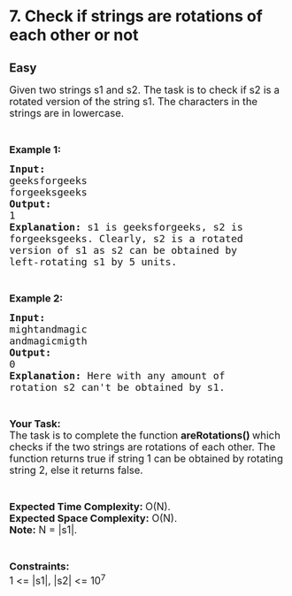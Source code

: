 # 7. Check if strings are rotations of each other or not
## Easy
<div class="problem-statement">
                <p></p><p><span style="font-size:18px">Given two strings&nbsp;s1&nbsp;and&nbsp;s2. The task is to check&nbsp;if s2 is a rotated version of the string s1. The characters in the strings are in lowercase.</span></p>

<p>&nbsp;</p>

<p><span style="font-size:18px"><strong>Example 1:</strong></span></p>

<pre><span style="font-size:18px"><strong>Input:
</strong>geeksforgeeks
forgeeksgeeks
<strong>Output: 
</strong>1<strong>
Explanation: </strong>s1 is geeksforgeeks, s2 is
forgeeksgeeks. Clearly, s2 is a rotated
version of s1 as s2 can be obtained by
left-rotating s1 by 5 units.</span>
</pre>

<p>&nbsp;</p>

<p><span style="font-size:18px"><strong>Example 2:</strong></span></p>

<pre><span style="font-size:18px"><strong>Input:
</strong>mightandmagic
andmagicmigth
<strong>Output: 
</strong>0<strong>
Explanation: </strong>Here with any amount of
rotation s2 can't be obtained by s1.</span></pre>

<p>&nbsp;</p>

<p><span style="font-size:18px"><strong>Your Task:</strong><br>
The task is to complete the function&nbsp;<strong>areRotations() </strong>which checks if the two strings are rotations of each other.&nbsp;The function returns&nbsp;true&nbsp;if string 1 can be obtained by rotating string 2, else it returns&nbsp;false.</span></p>

<p>&nbsp;</p>

<p><span style="font-size:18px"><strong>Expected Time Complexity:&nbsp;</strong>O(N).<br>
<strong>Expected Space Complexity:</strong>&nbsp;O(N).<br>
<strong>Note:</strong> N = |s1|.</span></p>

<p>&nbsp;</p>

<p><span style="font-size:18px"><strong>Constraints:</strong><br>
1 &lt;= |s1|,&nbsp;|s2| &lt;= 10<sup>7</sup></span></p>
 <p></p>
            </div>